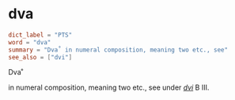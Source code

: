 # dva

``` toml
dict_label = "PTS"
word = "dva"
summary = "Dva˚ in numeral composition, meaning two etc., see"
see_also = ["dvi"]
```

Dva˚

in numeral composition, meaning two etc., see under *[dvi](dvi.md)* B III.

